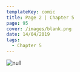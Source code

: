 ```yaml
---
templateKey: comic
title: Page 2 | Chapter 5
page: 95
cover: /images/blank.png
date: 14/04/2019
tags:
  - Chapter 5
---
```

![null](/images/0095-c5-2.png)
